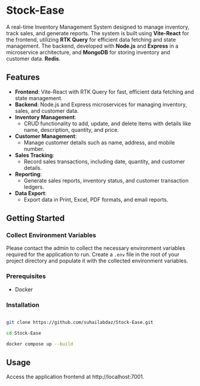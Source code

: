 # Stock-Ease

A real-time Inventory Management System designed to manage inventory, track sales, and generate reports. The system is built using **Vite-React** for the frontend, utilizing **RTK Query** for efficient data fetching and state management. The backend, developed with **Node.js** and **Express** in a microservice architecture, and **MongoDB** for storing inventory and customer data. **Redis**.

## Features

- **Frontend**: Vite-React with RTK Query for fast, efficient data fetching and state management.
- **Backend**: Node.js and Express microservices for managing inventory, sales, and customer data.
- **Inventory Management**: 
  - CRUD functionality to add, update, and delete items with details like name, description, quantity, and price.
- **Customer Management**: 
  - Manage customer details such as name, address, and mobile number.
- **Sales Tracking**: 
  - Record sales transactions, including date, quantity, and customer details.
- **Reporting**: 
  - Generate sales reports, inventory status, and customer transaction ledgers.
- **Data Export**: 
  - Export data in Print, Excel, PDF formats, and email reports.


## Getting Started

### Collect Environment Variables

Please contact the admin to collect the necessary environment variables required for the application to run. Create a `.env` file in the root of your project directory and populate it with the collected environment variables.


### Prerequisites

- Docker

### Installation

```bash

git clone https://github.com/suhailabdaz/Stock-Ease.git

cd Stock-Ease

docker compose up --build
```

##  Usage
Access the application frontend at http://localhost:7001.

